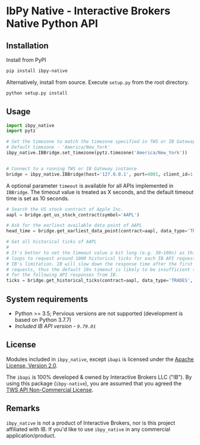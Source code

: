 # IbPy Native - Interactive Brokers Native Python API

## Installation
Install from PyPI
```sh
pip install ibpy-native
```

Alternatively, install from source. Execute `setup.py` from the root directory.
```sh
python setup.py install
```

## Usage
```python
import ibpy_native
import pytz

# Set the timezone to match the timezone specified in TWS or IB Gateway when login
# Default timezone - 'America/New_York'
ibpy_native.IBBridge.set_timezone(pytz.timezone('America/New_York'))


# Connect to a running TWS or IB Gateway instance
bridge = ibpy_native.IBBridge(host='127.0.0.1', port=4001, client_id=1, auto_conn=True)
```

A optional parameter `timeout` is available for all APIs implemented in 
`IBBridge`. The timeout value is treated as X seconds, and the default timeout 
time is set as 10 seconds.

```python
# Search the US stock contract of Apple Inc.
aapl = bridge.get_us_stock_contract(symbol='AAPL')

# Ask for the earliest available data point of AAPL
head_time = bridge.get_earliest_data_point(contract=aapl, data_type='TRADES')

# Get all historical ticks of AAPL
#
# It's better to set the timeout value a bit long (e.g. 30~100s) as this API 
# loops to request around 1000 historical ticks for each IB API request due to 
# IB's limitation. IB will slow down the response time after the first 10~20 
# requests, thus the default 10s timeout is likely to be insufficient to wait 
# for the following API responses from IB.
ticks = bridge.get_historical_ticks(contract=aapl, data_type='TRADES', timeout=100)
```

## System requirements
- Python >= 3.5; Pervious versions are not supported (development is based on 
Python 3.7.7)
- _Included IB API version - `9.79.01`_

## License
Modules included in `ibpy_native`, except `ibapi` is licensed under the 
[Apache License, Version 2.0](LICENSE.md).

The `ibapi` is 100% developed & owned by Interactive Brokers LLC ("IB"). By 
using this package (`ibpy-native`), you are assumed that you agreed the 
[TWS API Non-Commercial License].

## Remarks
`ibpy_native` is not a product of Interactive Brokers, nor is this project 
affiliated with IB. If you'd like to use `ibpy_native` in any commercial 
application/product. 

[TWS API Non-Commercial License]: https://interactivebrokers.github.io/index.html
